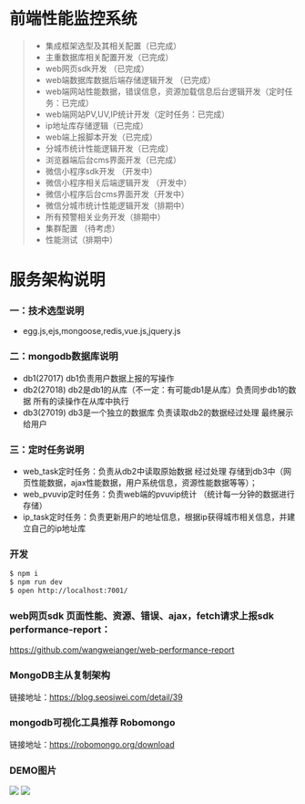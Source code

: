 # 前端性能监控系统

>  * 集成框架选型及其相关配置（已完成）
>  * 主重数据库相关配置开发（已完成）
>  * web网页sdk开发 （已完成）
>  * web端数据库数据后端存储逻辑开发 （已完成）
>  * web端网站性能数据，错误信息，资源加载信息后台逻辑开发（定时任务：已完成）
>  * web端网站PV,UV,IP统计开发（定时任务：已完成）
>  * ip地址库存储逻辑（已完成）
>  * web端上报脚本开发（已完成）
>  * 分城市统计性能逻辑开发（已完成）
>  * 浏览器端后台cms界面开发（已完成）
>  * 微信小程序sdk开发 （开发中）
>  * 微信小程序相关后端逻辑开发 （开发中）
>  * 微信小程序后台cms界面开发（开发中）
>  * 微信分城市统计性能逻辑开发（排期中）
>  * 所有预警相关业务开发（排期中）
>  * 集群配置 （待考虑）
>  * 性能测试（排期中）

# 服务架构说明
### 一：技术选型说明
* egg.js,ejs,mongoose,redis,vue.js,jquery.js

### 二：mongodb数据库说明
* db1(27017) db1负责用户数据上报的写操作
* db2(27018) db2是db1的从库（不一定：有可能db1是从库）负责同步db1的数据 所有的读操作在从库中执行
* db3(27019) db3是一个独立的数据库 负责读取db2的数据经过处理 最终展示给用户

### 三：定时任务说明
* web_task定时任务：负责从db2中读取原始数据 经过处理 存储到db3中（网页性能数据，ajax性能数据，用户系统信息，资源性能数据等等）；
* web_pvuvip定时任务：负责web端的pvuvip统计 （统计每一分钟的数据进行存储）
* ip_task定时任务：负责更新用户的地址信息，根据ip获得城市相关信息，并建立自己的ip地址库

### 开发
```bash
$ npm i
$ npm run dev
$ open http://localhost:7001/
```

### web网页sdk 页面性能、资源、错误、ajax，fetch请求上报sdk performance-report：
https://github.com/wangweianger/web-performance-report

### MongoDB主从复制架构
链接地址：https://blog.seosiwei.com/detail/39

### mongodb可视化工具推荐 Robomongo
链接地址：https://robomongo.org/download

### DEMO图片
![](https://github.com/wangweianger/egg-mongoose-performance-system/blob/master/demo/01.png "")
![](https://github.com/wangweianger/egg-mongoose-performance-system/blob/master/demo/02.png "")